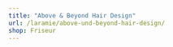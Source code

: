 ```yaml
---
title: "Above & Beyond Hair Design"
url: /laramie/above-und-beyond-hair-design/
shop: Friseur
---
```

